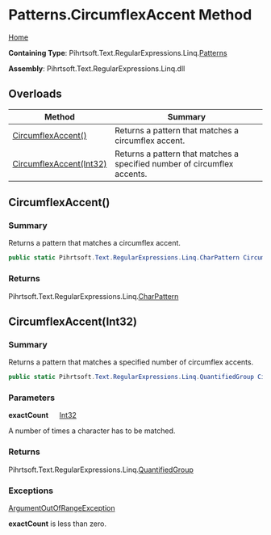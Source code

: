 # Patterns\.CircumflexAccent Method

[Home](../../../../../../README.md)

**Containing Type**: Pihrtsoft\.Text\.RegularExpressions\.Linq\.[Patterns](../README.md)

**Assembly**: Pihrtsoft\.Text\.RegularExpressions\.Linq\.dll

## Overloads

| Method | Summary |
| ------ | ------- |
| [CircumflexAccent()](#Pihrtsoft_Text_RegularExpressions_Linq_Patterns_CircumflexAccent) | Returns a pattern that matches a circumflex accent\. |
| [CircumflexAccent(Int32)](#Pihrtsoft_Text_RegularExpressions_Linq_Patterns_CircumflexAccent_System_Int32_) | Returns a pattern that matches a specified number of circumflex accents\. |

## CircumflexAccent\(\) <a name="Pihrtsoft_Text_RegularExpressions_Linq_Patterns_CircumflexAccent"></a>

### Summary

Returns a pattern that matches a circumflex accent\.

```csharp
public static Pihrtsoft.Text.RegularExpressions.Linq.CharPattern CircumflexAccent()
```

### Returns

Pihrtsoft\.Text\.RegularExpressions\.Linq\.[CharPattern](../../CharPattern/README.md)

## CircumflexAccent\(Int32\) <a name="Pihrtsoft_Text_RegularExpressions_Linq_Patterns_CircumflexAccent_System_Int32_"></a>

### Summary

Returns a pattern that matches a specified number of circumflex accents\.

```csharp
public static Pihrtsoft.Text.RegularExpressions.Linq.QuantifiedGroup CircumflexAccent(int exactCount)
```

### Parameters

**exactCount** &emsp; [Int32](https://docs.microsoft.com/en-us/dotnet/api/system.int32)

A number of times a character has to be matched\.

### Returns

Pihrtsoft\.Text\.RegularExpressions\.Linq\.[QuantifiedGroup](../../QuantifiedGroup/README.md)

### Exceptions

[ArgumentOutOfRangeException](https://docs.microsoft.com/en-us/dotnet/api/system.argumentoutofrangeexception)

**exactCount** is less than zero\.

